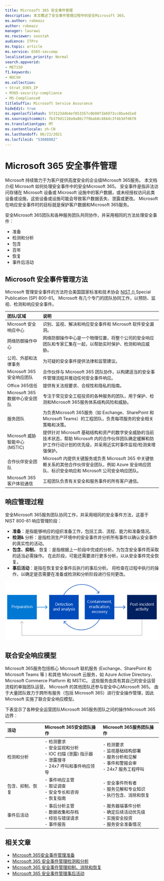 ```yaml
---
title: Microsoft 365 安全事件管理
description: 本文概述了安全事件管理过程中的安全Microsoft 365。
ms.author: robmazz
author: robmazz
manager: laurawi
ms.reviewer: sosstah
audience: ITPro
ms.topic: article
ms.service: O365-seccomp
localization_priority: Normal
search.appverid:
- MET150
f1.keywords:
- NOCSH
ms.collection:
- Strat_O365_IP
- M365-security-compliance
- MS-Compliance0
titleSuffix: Microsoft Service Assurance
hideEdit: true
ms.openlocfilehash: 5f3123d4b4ef853357c0b98f1b6973cc8ba4d1e8
ms.sourcegitcommit: fb379d1110a9a86c7f9bab8c484dc3f4b3dfd6f0
ms.translationtype: MT
ms.contentlocale: zh-CN
ms.lasthandoff: 06/23/2021
ms.locfileid: "53088882"
---
```

# <a name="microsoft-365-security-incident-management"></a>Microsoft 365 安全事件管理

Microsoft 持续致力于为客户提供高度安全的企业级Microsoft 365服务。 本文档介绍 Microsoft 如何处理安全事件中的安全Microsoft 365。 安全事件是指非法访问存储在 Microsoft 设备或 Microsoft 设施中的客户数据，或未经授权访问此类设备或设施，这些设备或设施可能会导致客户数据丢失、泄露或更改。 Microsoft 在响应安全事件时的目标就是保护客户数据和Microsoft 365服务。

安全Microsoft 365团队和各种服务团队共同协作，并采用相同的方法处理安全事件：

- 准备
- 检测和分析
- 包含
- 百年
- 恢复
- 事件后活动

## <a name="microsoft-approach-to-security-incident-management"></a>Microsoft 安全事件管理方法

Microsoft 管理安全事件的方法符合美国国家标准和技术协会 [NIST () ](https://www.nist.gov/) Special Publication (SP) 800-61。 Microsoft 有几个专门的团队协同工作，以预防、监视、检测和响应安全事件。

|**团队/区域**|**说明**|
|:------------|:--------------|
| Microsoft 安全响应中心 | 识别、监视、解决和响应安全事件和 Microsoft 软件安全漏洞。 |
| 网络防御操作中心 | 网络防御操作中心是一个物理位置，将整个公司的安全响应团队和专家汇集在一起，以帮助实时保护、检测和响应威胁。 |
| 公司、外部和法律事务 | 为可疑的安全事件提供法律和监管建议。 |
| Microsoft 365安全响应团队 | 合作伙伴与 Microsoft 365 团队协作，以构建适当的安全事件管理流程并推动任何安全事件响应。 |
| Office 365信任 | 提供有关法规要求、合规性和隐私的指南。 |
| Microsoft 365数据中心安全团队 | 专注于常见安全工程投资的各种服务的团队，用于保护、检测和Microsoft 365服务体系结构风险和威胁。 |
| 服务团队 | 为负责Microsoft 365服务（如 Exchange、SharePoint 和 Microsoft Teams）的工程团队，负责每项服务的安全相关策略和决策。 |
| Microsoft 威胁智能中心 (MSTIC)  | 提供针对 Microsoft 基础结构和资产的数字安全威胁的当前技术状态，帮助 Microsoft 内的合作伙伴团队确定缓解和防护工作行动计划的优先级，并采用近实时事件监视/检测来增强保护。 |
| 合作伙伴安全团队 | Microsoft 内提供关键服务或负责 Microsoft 365 中关键依赖关系的其他合作伙伴安全团队，例如 Azure 安全响应团队、标识安全响应和 Microsoft 公司安全响应团队。 |
| Microsoft 365客户体验通信 | 工程团队负责有关安全和服务事件的所有客户通信。 |

## <a name="response-management-process"></a>响应管理过程

安全Microsoft 365服务团队协同工作，并采用相同的安全事件方法，这基于 NIST 800-61 响应管理阶段：

- **准备**：是指能够响应的组织准备工作，包括工具、流程、能力和准备情况。
- **检测&** 分析：是指检测生产环境中的安全事件并分析所有事件以确认安全事件的真实性的活动。
- **包含、抑制、** 恢复：是指根据上一阶段中完成的分析，为包含安全事件而采取的适当必需操作。 在此阶段，可能还需要进行更多分析，以从安全事件完全恢复。
- **事后活动**：是指在恢复安全事件后执行的事后分析。 将检查在过程中执行的操作，以确定是否需要在准备或检测和分析阶段进行任何更改。

![安全事件管理阶段](../media/assurance-sim-phases.png)

## <a name="federated-security-response-model"></a>联合安全响应模型

Microsoft 365服务包括核心 Microsoft 联机服务 (Exchange、SharePoint 和 Microsoft Teams 等 ) 和其他 Microsoft 云服务，如 Azure Active Directory、Microsoft Commerce Platform 和 MSTIC。 这些服务由具有其自己的安全运营流程的单独团队运营。 Microsoft 的其他团队还参与安全中心Microsoft 365。 由于大量团队致力于跨所有服务（包括 Microsoft 365）进行安全操作管理，因此 Microsoft 实施了联合安全响应模型。

下表显示了各种安全运营团队Microsoft 365服务团队之间的操作Microsoft 365边界：

|**活动**|**Microsoft 365安全团队操作**|**Microsoft 365服务团队操作**|
|:-----------|:-----------------------------------------|:----------------------------------------|
| 检测和分析 | - 检测要求 <br> - 安全监视和分析 <br> - IOC 扫描 (泄露) 指示器 <br> - 泄露搜寻 <br> - 24x7 呼叫和事件响应领导 | - 检测要求 <br> - 监视基础结构部署 <br> - 服务分析和见解 <br> - 事件和警报会审 <br> - 24x7 服务工程呼叫  |
| 包含、抑制、恢复 | - 事件响应主管 <br> - 取证调查 <br> - 安全专长和咨询 <br> - 恢复指南 | - 安全事件所有者 <br> - 服务见解和专业知识 <br> - 执行包含、消除和恢复 |
| 事件后活动 | - 事后分析主管 <br> - 数据收集和存档 <br> - 经验与错误请求 <br> - 事件报告 | - 服务器端事件分析 <br> - 确定后续活动优先级 <br> - 实施安全投资 <br> - 服务安全准备情况 |

## <a name="related-articles"></a>相关文章

- [Microsoft 365安全事件管理准备](assurance-sim-preparation.md)
- [Microsoft 365 安全事件管理检测和分析](assurance-sim-detection-analysis.md)
- [Microsoft 365 安全事件管理抑制、消除和恢复](assurance-sim-containment-eradication-recovery.md)
- [Microsoft 365 安全事件管理事后活动](assurance-sim-post-incident-activity.md)
